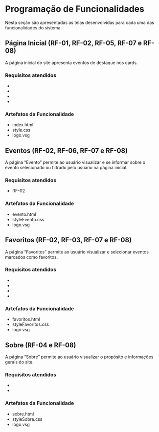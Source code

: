 # Programação de Funcionalidades

Nesta seção são apresentadas as telas desenvolvidas para cada uma das funcionalidades do sistema.

## Página Inicial (RF-01, RF-02, RF-05, RF-07 e RF-08)

A página inicial do site apresenta eventos de destaque nos cards.

### Requisitos atendidos

<ul>
<li></li>
<li></li>
<li></li>
<li></li>
</ul>

### Artefatos da Funcionalidade

<ul>
<li>index.html</li>
<li>style.css</li>
<li>logo.vsg</li>
</ul>

## Eventos (RF-02, RF-06, RF-07 e RF-08)

A página “Evento” permite ao usuário visualizar e se informar sobre o evento selecionado ou filtrado pelo usuário na página inicial.

### Requisitos atendidos

<ul>
<li>RF-02</li>
</ul>

### Artefatos da Funcionalidade

<ul>
<li>evento.html</li>
<li>styleEvento.css</li>
<li>logo.vsg</li>
</ul>

## Favoritos (RF-02, RF-03, RF-07 e RF-08)

A página “Favoritos” permite ao usuário visualizar e selecionar eventos marcados como favoritos.

### Requisitos atendidos

<ul>
<li></li>
<li></li>
<li></li>
<li></li>
</ul>

### Artefatos da Funcionalidade

<ul>
<li>favoritos.html</li>
<li>styleFavoritos.css</li>
<li>logo.vsg</li>
</ul>

## Sobre (RF-04 e RF-08)

A página “Sobre” permite ao usuário visualizar o propósito e informações gerais do site.

### Requisitos atendidos

<ul>
<li></li>
<li></li>
</ul>

### Artefatos da Funcionalidade

<ul>
<li>sobre.html</li>
<li>styleSobre.css</li>
<li>logo.vsg</li>
</ul>